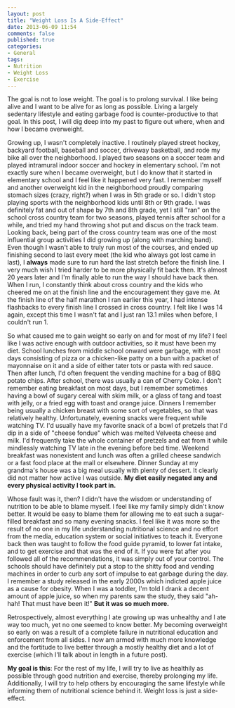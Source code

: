 ```yaml
---
layout: post
title: "Weight Loss Is A Side-Effect"
date: 2013-06-09 11:54
comments: false
published: true
categories:
- General
tags:
- Nutrition
- Weight Loss
- Exercise
---
```

The goal is not to lose weight. The goal is to prolong survival. I like being alive and I want to be alive for as long as possible. Living a largely sedentary lifestyle and eating garbage food is counter-productive to that goal. In this post, I will dig deep into my past to figure out where, when and how I became overweight.

<!-- more -->

Growing up, I wasn't completely inactive. I routinely played street hockey, backyard football, baseball and soccer, driveway basketball, and rode my bike all over the neighborhood. I played two seasons on a soccer team and played intramural indoor soccer and hockey in elementary school. I'm not exactly sure when I became overweight, but I do know that it started in elementary school and I feel like it happened very fast. I remember myself and another overweight kid in the neighborhood proudly comparing stomach sizes (crazy, right?) when I was in 5th grade or so. I didn't stop playing sports with the neighborhood kids until 8th or 9th grade. I was definitely fat and out of shape by 7th and 8th grade, yet I still "ran" on the school cross country team for two seasons, played tennis after school for a while, and tried my hand throwing shot put and discus on the track team. Looking back, being part of the cross country team was one of the most influential group activities I did growing up (along with marching band). Even though I wasn't able to truly run most of the courses, and ended up finishing second to last every meet (the kid who always got lost came in last), I **always** made sure to run hard the last stretch before the finish line. I very much wish I tried harder to be more physically fit back then. It's almost 20 years later and I'm finally able to run the way I should have back then. When I run, I constantly think about cross country and the kids who cheered me on at the finish line and the encouragement they gave me. At the finish line of the half marathon I ran earlier this year, I had intense flashbacks to every finish line I crossed in cross country. I felt like I was 14 again, except this time I wasn't fat and I just ran 13.1 miles when before, I couldn't run 1.

So what caused me to gain weight so early on and for most of my life? I feel like I was active enough with outdoor activities, so it must have been my diet. School lunches from middle school onward were garbage, with most days consisting of pizza or a chicken-like patty on a bun with a packet of mayonnaise on it and a side of either tater tots or pasta with red sauce. Then after lunch, I'd often frequent the vending machine for a bag of BBQ potato chips. After school, there was usually a can of Cherry Coke. I don't remember eating breakfast on most days, but I remember sometimes having a bowl of sugary cereal with skim milk, or a glass of tang and toast with jelly, or a fried egg with toast and orange juice. Dinners I remember being usually a chicken breast with some sort of vegetables, so that was relatively healthy. Unfortunately, evening snacks were frequent while watching TV. I'd usually have my favorite snack of a bowl of pretzels that I'd dip in a side of "cheese fondue" which was melted Velveeta cheese and milk. I'd frequently take the whole container of pretzels and eat from it while mindlessly watching TV late in the evening before bed time. Weekend breakfast was nonexistent and lunch was often a grilled cheese sandwich or a fast food place at the mall or elsewhere. Dinner Sunday at my grandma's house was a big meal usually with plenty of dessert. It clearly did not matter how active I was outside. **My diet easily negated any and every physical activity I took part in.**

Whose fault was it, then? I didn't have the wisdom or understanding of nutrition to be able to blame myself. I feel like my family simply didn't know better. It would be easy to blame them for allowing me to eat such a sugar-filled breakfast and so many evening snacks. I feel like it was more so the result of no one in my life understanding nutritional science and no effort from the media, education system or social initiatives to teach it. Everyone back then was taught to follow the food guide pyramid, to lower fat intake, and to get exercise and that was the end of it. If you were fat after you followed all of the recommendations, it was simply out of your control. The schools should have definitely put a stop to the shitty food and vending machines in order to curb any sort of impulse to eat garbage during the day. I remember a study released in the early 2000s which indicted apple juice as a cause for obesity. When I was a toddler, I'm told I drank a decent amount of apple juice, so when my parents saw the study, they said "ah-hah! That must have been it!" **But it was so much more.**

Retrospectively, almost everything I ate growing up was unhealthy and I ate way too much, yet no one seemed to know better. My becoming overweight so early on was a result of a complete failure in nutritional education and enforcement from all sides. I now am armed with much more knowledge and the fortitude to live better through a mostly healthy diet and a lot of exercise (which I'll talk about in length in a future post).

**My goal is this**: For the rest of my life, I will try to live as healthily as possible through good nutrition and exercise, thereby prolonging my life. Additionally, I will try to help others by encouraging the same lifestyle while informing them of nutritional science behind it. Weight loss is just a side-effect.

